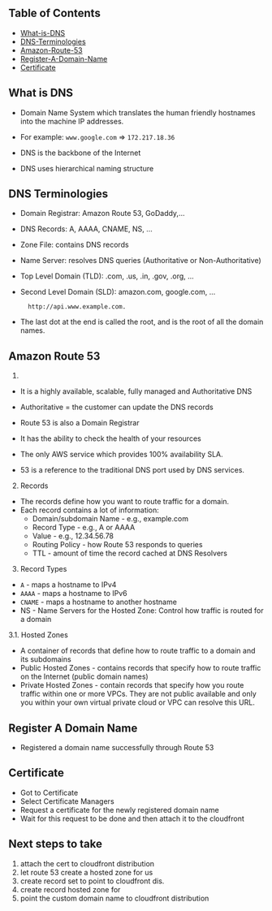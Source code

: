 ## Table of Contents

- [What-is-DNS](#what-is-dns)
- [DNS-Terminologies](#dns-terminologies)
- [Amazon-Route-53](#amazon-route-53)
- [Register-A-Domain-Name](#register-a-domain-name)
- [Certificate](#certificate)

## What is DNS

- Domain Name System which translates the human friendly hostnames into the machine IP addresses.

- For example: `www.google.com` => `172.217.18.36`

- DNS is the backbone of the Internet
- DNS uses hierarchical naming structure 

## DNS Terminologies

- Domain Registrar: Amazon Route 53, GoDaddy,...
- DNS Records: A, AAAA, CNAME, NS, ...
- Zone File: contains DNS records
- Name Server: resolves DNS queries (Authoritative or Non-Authoritative)
- Top Level Domain (TLD): .com, .us, .in, .gov, .org, ...
- Second Level Domain (SLD): amazon.com, google.com, ...

        http://api.www.example.com.

- The last dot at the end is called the root, and is the root of all the domain names.

## Amazon Route 53
1. 
- It is a highly available, scalable, fully managed and Authoritative DNS 
- Authoritative = the customer can update the DNS records

- Route 53 is also a Domain Registrar

- It has the ability to check the health of your resources
- The only AWS service which provides 100% availability SLA.
- 53 is a reference to the traditional DNS port used by DNS services.

2. Records

- The records define how you want to route traffic for a domain.
- Each record contains a lot of information:
    - Domain/subdomain Name - e.g., example.com
    - Record Type - e.g., A or AAAA
    - Value - e.g., 12.34.56.78
    - Routing Policy - how Route 53 responds to queries
    - TTL - amount of time the record cached at DNS Resolvers

3. Record Types

- `A` - maps a hostname to IPv4
- `AAAA` - maps a hostname to IPv6
- `CNAME` - maps a hostname to another hostname
- NS - Name Servers for the Hosted Zone: Control how traffic is routed for a domain

3.1. Hosted Zones

- A container of records that define how to route traffic to a domain and its subdomains
- Public Hosted Zones - contains records that specify how to route traffic on the Internet (public domain names)
- Private Hosted Zones - contain records that specify how you route traffic within one or more VPCs. They are not public available and only you within your own virtual private cloud or VPC can resolve this URL.

## Register A Domain Name

- Registered a domain name successfully through Route 53

## Certificate

- Got to Certificate
- Select Certificate Managers
- Request a certificate for the newly registered domain name
- Wait for this request to be done and then attach it to the cloudfront

## Next steps to take

1. attach the cert to  cloudfront distribution
2. let route 53 create a hosted zone for us
3. create record set to point to cloudfront dis.
4. create record hosted zone for 
5. point the custom domain name to cloudfront distribution


